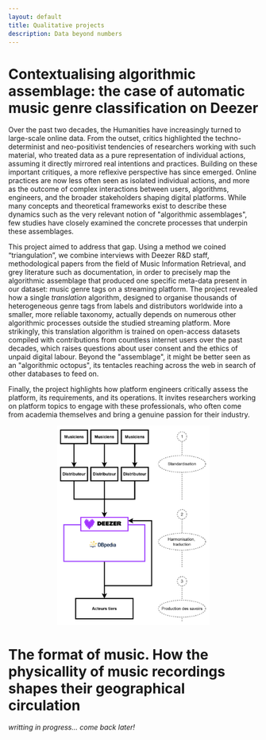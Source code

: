 ```yaml
---
layout: default
title: Qualitative projects
description: Data beyond numbers
---
```


# Contextualising algorithmic assemblage: the case of automatic music genre classification on Deezer

Over the past two decades, the Humanities have increasingly turned to large-scale online data. From the outset, critics highlighted the techno-determinist and neo-positivist tendencies of researchers working with such material, who treated data as a pure representation of individual actions, assuming it directly mirrored real intentions and practices. Building on these important critiques, a more reflexive perspective has since emerged. Online practices are now less often seen as isolated individual actions, and more as the outcome of complex interactions between users, algorithms, engineers, and the broader stakeholders shaping digital platforms. While many concepts and theoretical frameworks exist to describe these dynamics such as the very relevant notion of "algorithmic assemblages", few studies have closely examined the concrete processes that underpin these assemblages.

This project aimed to address that gap. Using a method we coined “triangulation”, we combine interviews with Deezer R&D staff, methodological papers from the field of Music Information Retrieval, and grey literature such as documentation, in order to precisely map the algorithmic assemblage that produced one specific meta-data present in our dataset: music genre tags on a streaming platform. The project revealed how a single *translation* algorithm, designed to organise thousands of heterogeneous genre tags from labels and distributors worldwide into a smaller, more reliable taxonomy, actually depends on numerous other algorithmic processes outside the studied streaming platform. More strikingly, this translation algorithm is trained on open-access datasets compiled with contributions from countless internet users over the past decades, which raises questions about user consent and the ethics of unpaid digital labour. Beyond the "assemblage", it might be better seen as an "algorithmic octopus", its tentacles reaching across the web in search of other databases to feed on.

Finally, the project highlights how platform engineers critically assess the platform, its requirements, and its operations. It invites researchers working on platform topics to engage with these professionals, who often come from academia themselves and bring a genuine passion for their industry.

<p align="center">
  <img src="https://raw.githubusercontent.com/m-boualami/m-boualami.github.io/refs/heads/master/assets/images/algo_genre.png" 
    alt="the productiton of genre meta-data on deezer"
    height="400"/>
</p>

# The format of music. How the physicallity of music recordings shapes their geographical circulation

*writting in progress... come back later!*
